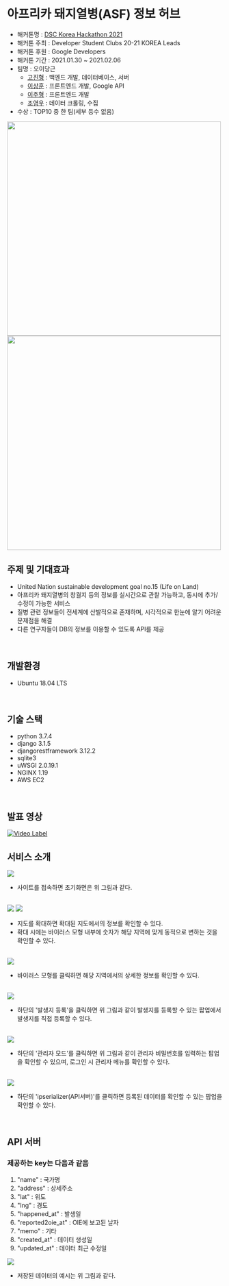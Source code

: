 # 아프리카 돼지열병(ASF) 정보 허브
 - 해커톤명 : <a href="https://dsc.community.dev/events/details/developer-student-clubs-sookmyung-womens-university-presents-2021-developer-student-clubs-korea-solution-challenge-hackathon/">DSC Korea Hackathon 2021</a>
 - 해커톤 주최 : Developer Student Clubs 20-21 KOREA Leads
 - 해커톤 후원 : Google Developers
 - 해커톤 기간 : 2021.01.30 ~ 2021.02.06
 - 팀명 : 오이당근
   - <a href="https://github.com/jinhgoh">고진형</a> : 백엔드 개발, 데이터베이스, 서버
   - <a href="https://github.com/yeongwooCho">이상훈</a> : 프론트엔드 개발, Google API
   - <a href="https://github.com/yamiblack">이주형</a> : 프론트엔드 개발
   - <a href="https://github.com/yeongwooCho">조영우</a> : 데이터 크롤링, 수집
 - 수상 : TOP10 중 한 팀(세부 등수 없음)
 <img src="https://user-images.githubusercontent.com/50551349/107188342-d33b9480-6a2a-11eb-8896-03013b0a4abf.png" width="500">
 <img src="https://user-images.githubusercontent.com/50551349/107188352-d6cf1b80-6a2a-11eb-9c4a-fc97ae26c865.png"  width="500">
<br>

## 주제 및 기대효과
* United Nation sustainable development goal no.15 (Life on Land)
* 아프리카 돼지열병의 창궐지 등의 정보를 실시간으로 관찰 가능하고, 동시에 추가/수정이 가능한 서비스
* 질병 관련 정보들이 전세계에 산발적으로 존재하며, 시각적으로 한눈에 알기 어려운 문제점을 해결
* 다른 연구자들이 DB의 정보를 이용할 수 있도록 API를 제공
<br>

## 개발환경
* Ubuntu 18.04 LTS
<br>

## 기술 스택
* python 3.7.4
* django 3.1.5
* djangorestframework 3.12.2
* sqlite3
* uWSGI 2.0.19.1
* NGINX 1.19
* AWS EC2
<br>

## 발표 영상
[![Video Label](https://user-images.githubusercontent.com/50551349/107113750-4b2b8280-68a4-11eb-839d-b6782a37916c.png)](https://user-images.githubusercontent.com/50551349/107113305-82e4fb00-68a1-11eb-824b-fafe10d82693.mp4)
<br>

## 서비스 소개
<img src="https://user-images.githubusercontent.com/50551349/107113326-aad45e80-68a1-11eb-99cb-ed7f0c8a0b89.png"> 

 - 사이트를 접속하면 초기화면은 위 그림과 같다.
 <br>
 
<img src="https://user-images.githubusercontent.com/50551349/107113336-b2940300-68a1-11eb-8f47-0dd961bae096.png"> 
<img src="https://user-images.githubusercontent.com/50551349/107113337-b32c9980-68a1-11eb-9dbc-3edd2da3baf7.png"> 

 - 지도를 확대하면 확대된 지도에서의 정보를 확인할 수 있다. 
 - 확대 시에는 바이러스 모형 내부에 숫자가 해당 지역에 맞게 동적으로 변하는 것을 확인할 수 있다.
 <br>
 
<img src="https://user-images.githubusercontent.com/50551349/107113335-b1fb6c80-68a1-11eb-87e5-6f9a1deb5777.png"> 

 - 바이러스 모형를 클릭하면 해당 지역에서의 상세한 정보를 확인할 수 있다.
<br>

<img src="https://user-images.githubusercontent.com/50551349/107113330-af007c00-68a1-11eb-8a34-ebba31a1d2be.png"> 

 - 하단의 '발생지 등록'을 클릭하면 위 그림과 같이 발생지를 등록할 수 있는 팝업에서 발생지를 직접 등록할 수 있다.
 <br>
 
<img src="https://user-images.githubusercontent.com/50551349/107113334-b162d600-68a1-11eb-853d-ae2e4d51053d.png"> 

 - 하단의 '관리자 모드'를 클릭하면 위 그림과 같이 관리자 비밀번호를 입력하는 팝업을 확인할 수 있으며, 로그인 시 관리자 메뉴를 확인할 수 있다.
 <br>
 
<img src="https://user-images.githubusercontent.com/50551349/107113332-b0ca3f80-68a1-11eb-8b5f-18d3e3904904.png"> 

 - 하단의 'ipserializer(API서버)'를 클릭하면 등록된 데이터를 확인할 수 있는 팝업을 확인할 수 있다.


<br>

## API 서버
### 제공하는 key는 다음과 같음
1. "name" : 국가명
2. "address" : 상세주소
3. "lat" : 위도
4. "lng" : 경도
5. "happened_at" : 발생일
6. "reported2oie_at" : OIE에 보고된 날자
7. "memo" : 기타
8. "created_at" : 데이터 생성일
9. "updated_at" : 데이터 최근 수정일 


<img src="https://user-images.githubusercontent.com/50551349/107113608-5e8a1e00-68a3-11eb-822c-a71927d0d000.png">

 - 저장된 데이터의 예시는 위 그림과 같다.
<br>
